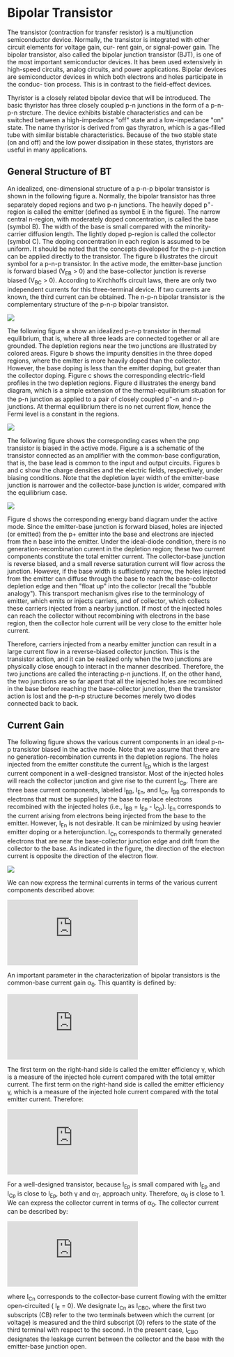 # Bipolar Transistor
The transistor (contraction for transfer resistor) is  a multijunction semiconductor device. Normally, the transistor is  integrated with other circuit 
elements for voltage gain, cur- rent gain, or  signal-power gain. The bipolar transistor, also called the bipolar junction transistor (BJT), is  one of 
the most important semiconductor devices. It has been used extensively in high-speed circuits, analog circuits, and power applications. Bipolar devices 
are semiconductor devices in which both electrons and holes participate in the conduc- tion process. This is in contrast to the field-effect devices.

Thyristor is a closely related bipolar device that will be introduced. The basic thyristor has three closely coupled p-n junctions in the form of 
a p-n-p-n strcture. The device exhibits bistable characteristics and can be switched between a high-impedance "off" state and a low-impedance "on" state.
The name thyristor is derived from gas thyratron, which is a gas-filled tube with similar bistable characteristics. Because of the two stable state 
(on and off) and the low power dissipation in these states, thyristors are useful in many applications.

## General Structure of BT
An idealized, one-dimensional structure of a p-n-p bipolar transistor is shown in the following figure a. Normally, the bipolar transistor has three separately doped regions and two p-n junctions. The heavily doped p<sup>+</sup>-region is called the emitter (defined as symbol E in the figure). The narrow central n-region, with moderately doped concentration, is called the base (symbol B). The width of the base is small compared with the minority-carrier diffusion length. The lightly doped p-region is called the collector (symbol C). The doping concentration in each region is assumed to be uniform. It should be noted that the concepts developed for the p-n junction can be applied directly to the transistor. The figure b illustrates the circuit symbol for a p-n-p transistor. In the active mode, the emitter-base junction is forward biased (V<sub>EB</sub> > 0) and the base-collector junction is reverse biased (V<sub>BC</sub> > 0). According to Kirchhoffs circuit laws, there are only two independent currents for this three-terminal device. If two currents are known, the third current can be obtained. The n-p-n bipolar transistor is the complementary structure of the p-n-p bipolar transistor.

![](https://github.com/rvatanme/Transistors/blob/main/Bipolar%20Transistors/BT_Stru.png)

The following figure a show an idealized p-n-p transistor in thermal equilibrium, that is, where all three leads are connected together or all are grounded. The depletion regions near the two junctions are illustrated by colored areas. Figure b shows the impurity densities in the three doped regions, where the emitter is more heavily doped than the collector. However, the base doping is less than the emitter doping, but greater than the collector doping. Figure c shows the corresponding electric-field profiles in the two depletion regions. Figure d illustrates the energy band diagram, which is a simple extension of the thermal-equilibrium situation for the p-n junction as applied to a pair of closely coupled p<sup>+</sup>-n and n-p junctions. At thermal equilibrium there is no net current flow, hence the Fermi level is a constant in the regions.

![](https://github.com/rvatanme/Transistors/blob/main/Bipolar%20Transistors/pnp-sche.png)

The following figure shows the corresponding cases when the pnp transistor is biased in the active mode. Figure a is a schematic of the transistor connected as an amplifier with the common-base configuration, that is, the base lead is common to the input and output circuits. Figures b and c show the charge densities and the electric fields, respectively, under biasing conditions. Note that the depletion layer width of the emitter-base junction is narrower and the collector-base junction is wider, compared with the equilibrium case.

![](https://github.com/rvatanme/Transistors/blob/main/Bipolar%20Transistors/pnp_bias.png)

Figure d shows the corresponding energy band diagram under the active mode. Since the emitter-base junction is forward biased, holes are injected (or emitted) from the p+ emitter into the base and electrons are injected from the n base into the emitter. Under the ideal-diode condition, there is no generation-recombination current in the depletion region; these two current components constitute the total emitter current. The collector-base junction is reverse biased, and a small reverse saturation current will flow across the junction. However, if the base width is sufficiently narrow, the holes injected from the emitter can diffuse through the base to reach the base-collector depletion edge and then "float up" into the collector (recall the "bubble analogy"). This transport mechanism gives rise to the terminology of emitter, which emits or injects carriers, and of collector, which collects these carriers injected from a nearby junction. If most of the injected holes can reach the collector without recombining with electrons in the base region, then
the collector hole current will be very close to the emitter hole current.

Therefore, carriers injected from a nearby emitter junction can result in a large current flow in a reverse-biased collector junction. This is the transistor action, and it can be realized only when the two junctions are physically close enough to interact in the manner described. Therefore, the two junctions are called the interacting p-n junctions. If, on the other hand, the two junctions are so far apart that all the injected holes are recombined in the base before reaching the base-collector junction, then the transistor action is lost and the p-n-p structure becomes merely two diodes connected back to back.

## Current Gain
The following figure shows the various current components in an ideal p-n-p transistor biased in the active mode. Note that we assume that there are no generation-recombination currents in the depletion regions. The holes injected from the emitter constitute the current I<sub>Ep</sub> which is the largest current component in a well-designed transistor. Most of the injected holes will reach the collector junction and give rise to the current I<sub>Cp</sub>. There are three base current components, labeled I<sub>BB</sub>, I<sub>En</sub>, and I<sub>Cn</sub>. I<sub>BB</sub> corresponds to electrons that must
be supplied by the base to replace electrons recombined with the injected holes (i.e., I<sub>BB</sub> = I<sub>Ep</sub> - I<sub>Cp</sub>). I<sub>En</sub> corresponds to the current arising from electrons being injected from the base to the emitter. However, I<sub>En</sub> is not desirable. It can be minimized by using heavier emitter doping or a heterojunction. I<sub>Cn</sub> corresponds to thermally generated electrons that are near the base-collector junction edge and drift from the collector to the base. As indicated in the figure, the direction of the electron current is opposite the direction of the electron flow.

![](https://github.com/rvatanme/Transistors/blob/main/Bipolar%20Transistors/curr_BT.png)

We can now express the terminal currents in terms of the various current components described above:

![](https://latex.codecogs.com/svg.latex?%5CLARGE%20I_E%20%3D%20I_%7BEp%7D%20&plus;%20I_%7BEn%7D%20%5C%3B%5C%3B%5C%3B%5C%3B%5C%3B%5C%3B%20I_C%20%3D%20I_%7BCp%7D%20&plus;%20I_%7BCn%7D%20%5C%5C%5C%5C%20I_B%20%3D%20I_E%20-%20I_C%20%3D%20%28I_%7BEp%7D%20-%20I_%7BCp%7D%29%20&plus;%20%28I_%7BEn%7D%20-%20I_%7BCn%7D%29)

An important parameter in the characterization of bipolar transistors is the common-base current gain α<sub>0</sub>. This quantity is defined by:

![](https://latex.codecogs.com/svg.latex?%5CLARGE%20%5Calpha_0%20%5Cequiv%20%5Cfrac%7BI_%7BCp%7D%7D%7BI_E%7D%20%5C%3B%5C%3B%5C%3B%5C%3B%5C%3B%5C%3B%20%5Calpha_0%20%3D%20%5Cfrac%7BI_%7BCp%7D%7D%7BI_%7BEp%7D&plus;I_%7BEn%7D%7D%20%3D%20%28%5Cfrac%7BI_%7BEp%7D%7D%7BI_%7BEp%7D&plus;I_%7BEn%7D%7D%29%28%5Cfrac%7BI_%7BCp%7D%7D%7BI_%7BEp%7D%7D%29)

The first term on the right-hand side is called the emitter efficiency γ, which is a measure of the injected hole current compared with the total emitter current. The first term on the right-hand side is called the emitter efficiency γ, which is a measure of the injected hole current compared with the total emitter current. Therefore:

![](https://latex.codecogs.com/svg.latex?%5CLARGE%20%5Cgamma%20%3D%20%5Cfrac%7BI_%7BEp%7D%7D%7BI_E%7D%20%3D%20%5Cfrac%7BI_%7BEp%7D%7D%7BI_%7BEp%7D&plus;I_%7BEn%7D%7D%5C%3B%5C%3B%5C%3B%5C%3B%5C%3B%5C%3B%5Calpha_T%20%3D%20%5Cfrac%7BI_%7BCp%7D%7D%7BI_%7BEp%7D%7D%20%5C%5C%5C%5C%20%5Calpha_0%20%3D%20%5Cgamma%20%5Calpha%20_T)

For a well-designed transistor, because I<sub>Ep</sub> is small compared with I<sub>Ep</sub> and I<sub>Cp</sub> is close to I<sub>Ep</sub>, both γ and α<sub>T</sub>, approach unity. Therefore, α<sub>0</sub> is close to 1. We can express the collector current in terms of α<sub>0</sub>. The collector current can be described by:

![](https://latex.codecogs.com/svg.latex?%5CLARGE%20I_C%20%3D%20%5Calpha%20_0I_E%20&plus;%20I_%7BCn%7D%20%5C%3B%5C%3B%5C%3B%5C%3B%5C%3B%5C%3B%20I_C%20%3D%20%5Calpha%20_0I_E%20&plus;%20I_%7BCBO%7D)

where I<sub>Cn</sub> corresponds to the collector-base current flowing with the emitter open-circuited ( I<sub>E</sub> = 0). We designate I<sub>Cn</sub> as I<sub>CBO</sub>, where the first two subscripts (CB) refer to the two terminals between which the current (or voltage) is measured and the third subscript (O) refers to the state of the third terminal with respect to the second. In the present case, I<sub>CBO</sub> designates the leakage current between the collector and the base with the emitter-base junction open.
